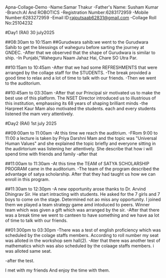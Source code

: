 Apna-Collage-Demo
-Name:Samar Thakur
-Father's Name: Susham Kumar
-Branch:AI And ROBOTICS
-Registration Number:6283172959
-Mobile Number:6283272959
-Email ID:rajputsaab62831@gmail.com
-Collage Roll No:25104232

#Day1 (RAI) 30 july2025

##08:30am to 10:15am
##Gurudwara sahib:we went to the Gurudwara Sahib to get the blessings of waheguru before sarting the journey at GNDEC.
-After that we observed that the shape of Gurudwara is similar to ship.
-In Punjabi,"Waheguru Naam Jahaz Hai, Chare SO Utra Par.

##10:15am to 10:45am
-After that we had some REFRESHMENTS that were arranged by the collage staff for the STUDENTS.
-The break provided a good time to relax and a lot of time to talk with our friends.
-Then we went to the auditorium.

##10:45am to 03:30am
-After that our Principal sir motivated us to make the best use of this platform. The NSET Director introduced us to illustrious of this institution, emphassing its 68 years of  shaping brilliant minds 
-the Harpreet Kaur Mam also  motivated the students. each and every students listened the mam very attentively.

#Day2 (RAI)  1st july 2025

##09:00am to 11:00am
-At this time we reach the auditrium.
-FRom 9:00 to 11:00 a lecture is taken by Priya Darshni Mam and the topic was "Universal Human Values" and she explained the topic briefly and everyone sitting in the audirtorium was listening her attentively. She describe that how i will spend time with friends and family
-after that

##11:00am to 11:30am
-At this time the TEAM of SATYA SCHOLARSHIP PROGRAM came in the auditorium.
-The team of the program described the advantage of satya scholarship. After that they had taught us how we can enroll in this program.

##11:30am to 12:30pm
-A new opportunity arose thanks to Dr. Arvind Dhingrav Sir. He start intracting with students. He asked for the 7 girls and 7 boys to come on the stage. Determined not ao miss any opportunity. I joined them we played a team strategy game amd intoduced to peers. Winner team which was given a gift which was arranged by the sir.
-After that there was a break time we went to canteen to have something and we have aa lot of time to talk with our friends.

##01:300pm to 03:30pm
-There was a test of english proficiency which was scheduled by the colage staffs members. According to roll number my seat was alloted in the workshop sem hall(2).
-Ater that there was another test of mathematics which was also scheduled by the colaage staffs members. i was alloted same seat.

-after the test.

I met with my friends And enjoy the time with them.
